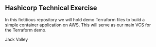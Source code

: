 ## Hashicorp Technical Exercise 

In this fictitious repository we will hold demo Terraform files to build a simple container application on AWS. This will serve as our main VCS for the Terraform demo.

Jack Valley